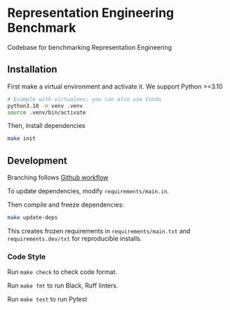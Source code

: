 # Representation Engineering Benchmark

Codebase for benchmarking Representation Engineering

## Installation

First make a virtual environment and activate it. We support Python >=3.10

```bash
# Example with virtualenv; you can also use Conda
python3.10 -m venv .venv
source .venv/bin/activate
```

Then, install dependencies

```bash
make init
```

## Development

Branching follows [Github workflow](https://githubflow.github.io/)

To update dependencies, modify `requirements/main.in`.

Then compile and freeze dependencies:

```bash
make update-deps
```

This creates frozen requirements in `requirements/main.txt` and `requirements.dev/txt` for reproducible installs.

### Code Style

Run `make check` to check code format.

Run `make fmt` to run Black, Ruff linters.

Run `make test` to run Pytest
